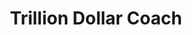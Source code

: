 ---
layout: book
title: Trillion Dollar Coach
tagline: The Leadership Playbook of Silicon Valley's Bill Campbell
book_authors: [ Eric Schmidt, Jonathan Rosenberg, Alan Eagle ]
tags: [featured]
asin: 173210221X
amazon_url: https://www.amazon.com/Trillion-Dollar-Coach-Leadership-Playbook/dp/0062839268
categories: [ leadership ]
raings_count: 1914
rating: 4.5
image: https://images-na.ssl-images-amazon.com/images/I/41vgassjrKL.jpg
description: 
---